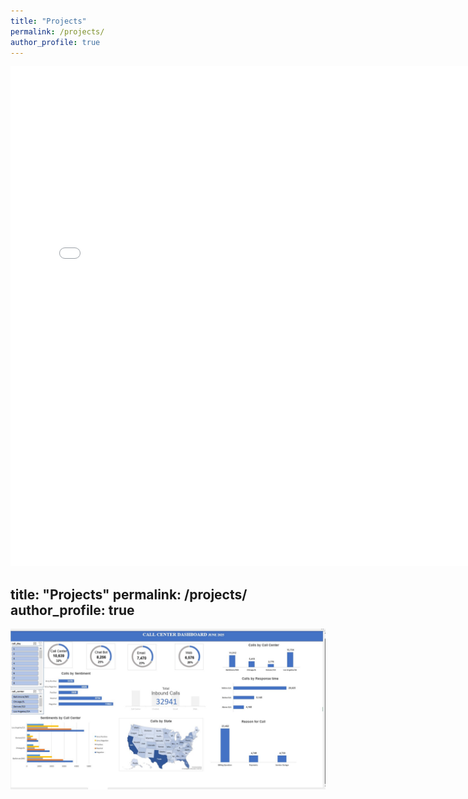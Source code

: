 ```yaml
---
title: "Projects"
permalink: /projects/
author_profile: true
---
```

<iframe src="/assets/PowerBI_supply_chain_project.pdf" width="150%" height="800px" style="border: none;"></iframe


---
title: "Projects"
permalink: /projects/
author_profile: true
---

![Excel Project](/assets/excel-project.jpg)

